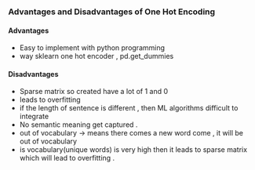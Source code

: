 ### Advantages and Disadvantages of One Hot Encoding



#### Advantages
- Easy to implement with python programming
- way sklearn one hot encoder   ,   pd.get_dummies 



#### Disadvantages
- Sparse matrix so created have a lot of 1 and 0
- leads to overfitting
- if the length of sentence is different , then ML algorithms difficult to integrate
- No semantic meaning get captured .
- out of vocabulary -> means there comes a new word come , it will be out of vocabulary
- is vocabulary(unique words) is very high then it leads to sparse matrix which will lead to overfitting .


